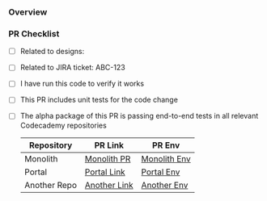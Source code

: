 ### Overview

<!--- CHANGELOG-DESCRIPTION -->

<!--- END-CHANGELOG-DESCRIPTION -->

### PR Checklist

- [ ] Related to designs:
- [ ] Related to JIRA ticket: ABC-123
- [ ] I have run this code to verify it works
- [ ] This PR includes unit tests for the code change
- [ ] The alpha package of this PR is passing end-to-end tests in all relevant Codecademy repositories

  | Repository   | PR Link                                                  | PR Env                                                   |
  | ------------ | -------------------------------------------------------- | -------------------------------------------------------- |
  | Monolith     | [Monolith PR](http://www.google.fr/ 'Named link title')  | [Monolith Env](http://www.google.fr/ 'Named link title') |
  | Portal       | [Portal Link](http://www.google.fr/ 'Named link title')  | [Portal Env](http://www.google.fr/ 'Named link title')   |
  | Another Repo | [Another Link](http://www.google.fr/ 'Named link title') | [Another Env](http://www.google.fr/ 'Named link title')  |

<!--
Merging your changes

1. Follow the [PR Title Guide](https://github.com/Codecademy/gamut#pr-title-guide), the title (which becomes the commit message) determines the version bump for the packages you changed.

2. Wrap the text describing your change in more detail in the "CHANGELOG-DESCRIPTION" comment tags above, this is what will show up in the changelog!

3. DO NOT MERGE MANUALLY! When you are ready to merge and publish your changes, add the "Ship It" label to your Pull Request. This will trigger the merge process as long as all checks have completed, if the checks haven't completed the branch will be merged when they all pass.

**IMPORTANT:** If your PR contains breaking changes, please remember to follow the instructions for breaking changes!
-->
